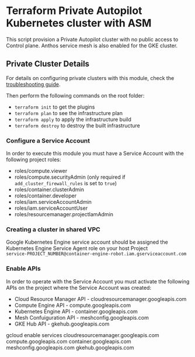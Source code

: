 
# Terraform Private Autopilot Kubernetes cluster with ASM  

This script provision a Private Autopilot cluster with no public access to Control plane. Anthos service mesh is also enabled for the GKE cluster. 



## Private Cluster Details
For details on configuring private clusters with this module, check the [troubleshooting guide](https://github.com/terraform-google-modules/terraform-google-kubernetes-engine/blob/master/docs/private_clusters.md).



<!-- do not understand what this is about -->
Then perform the following commands on the root folder:

- `terraform init` to get the plugins
- `terraform plan` to see the infrastructure plan
- `terraform apply` to apply the infrastructure build
- `terraform destroy` to destroy the built infrastructure


### Configure a Service Account
In order to execute this module you must have a Service Account with the
following project roles:
- roles/compute.viewer
- roles/compute.securityAdmin (only required if `add_cluster_firewall_rules` is set to `true`)
- roles/container.clusterAdmin
- roles/container.developer
- roles/iam.serviceAccountAdmin
- roles/iam.serviceAccountUser
- roles/resourcemanager.projectIamAdmin 

### Creating a cluster in shared VPC
Google Kubernetes Engine service account should be assigned the Kubernetes Engine Service Agent role on your host Project  
`service-PROJECT_NUMBER@container-engine-robot.iam.gserviceaccount.com`

### Enable APIs
In order to operate with the Service Account you must activate the following APIs on the project where the Service Account was created:
- Cloud Resource Manager API - cloudresourcemanager.googleapis.com
- Compute Engine API - compute.googleapis.com
- Kubernetes Engine API - container.googleapis.com
- Mesh Confuiguration API -  meshconfig.googleapis.com 
- GKE Hub API - gkehub.googleapis.com

gcloud enable services cloudresourcemanager.googleapis.com compute.googleapis.com container.googleapis.com meshconfig.googleapis.com gkehub.googleapis.com
